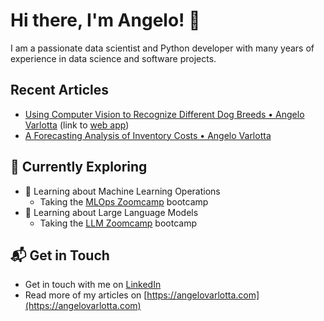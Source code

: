 <!--
**capac/capac** is a ✨ _special_ ✨ repository because its `README.md` (this file) appears on your GitHub profile.

Here are some ideas to get you started:

- 🔭 I’m currently working on ...
- 🌱 I’m currently learning ...
- 👯 I’m looking to collaborate on ...
- 🤔 I’m looking for help with ...
- 💬 Ask me about ...
- 📫 How to reach me: ...
- 😄 Pronouns: ...
- ⚡ Fun fact: ...
-->

# Hi there, I'm Angelo! 👋

I am a passionate data scientist and Python developer with many years of experience in data science and software projects.

<!--
![<username>'s Stats](https://github-readme-stats.vercel.app/api?username=capac&theme=vue-dark&show_icons=true&hide_border=true&count_private=true)


## 🚀 About Me

- 🔭 I'm currently pursuing my Master's in Computer Science at IIT Kharagpur.
- 📝 I write in-depth, long-form articles on my website [theenthusiast.dev](https://theenthusiast.dev), accumulating over 20k views within just 2 months.
- 🌐 Proud member of the [Hackernoon Blogging Fellowship](https://hackernoon.com/), contributing to the tech community.
- ✍️ Content Writer at [freeCodeCamp](https://www.freecodecamp.org/), gearing up to share valuable insights with the global coding community.

## Tech Stack
[![My Skills](https://skillicons.dev/icons?i=py,regex,git,bash,sqlite,postgres,vscode,latex,markdown,docker,apple,linux,raspberrypi,windows)](https://skillicons.dev)
-->

## Recent Articles
- [Using Computer Vision to Recognize Different Dog Breeds &bull; Angelo Varlotta](https://angelovarlotta.com/projects/2024-05-12-dog-breed-image-classification/ "https://angelovarlotta.com/projects/2024-05-12-dog-breed-image-classification/") (link to [web app](https://dog-breed-image-classification.streamlit.app/ "https://dog-breed-image-classification.streamlit.app/"))
- [A Forecasting Analysis of Inventory Costs &bull; Angelo Varlotta](https://angelovarlotta.com/projects/2024-03-20-overstocking-and-understocking-analysis/ "https://angelovarlotta.com/projects/2024-03-20-overstocking-and-understocking-analysis/")

## 🌱 Currently Exploring
- 🚀 Learning about Machine Learning Operations
  - Taking the [MLOps Zoomcamp](https://github.com/DataTalksClub/mlops-zoomcamp "https://github.com/DataTalksClub/mlops-zoomcamp") bootcamp
- 🚀 Learning about Large Language Models
  - Taking the [LLM Zoomcamp](https://github.com/DataTalksClub/llm-zoomcamp "https://github.com/DataTalksClub/llm-zoomcamp") bootcamp

<!--
 ## 🏆 Achievements

- 🌟 Completed Hacktoberfest 2023 - Contributed to open source projects and celebrated the spirit of collaboration.

-->

## 📬 Get in Touch
- Get in touch with me on [LinkedIn](https://www.linkedin.com/in/angelovarlotta)
- Read more of my articles on [https://angelovarlotta.com](https://angelovarlotta.com)

<!--

Thanks for stopping by! Let's connect and explore the fascinating world of technology together. 🚀

Here are some ideas to get you started:

- 🔭 I’m currently working on ...
- 🌱 I’m currently learning ...
- 👯 I’m looking to collaborate on ...
- 🤔 I’m looking for help with ...
- 💬 Ask me about ...
- 📫 How to reach me: ...
- 😄 Pronouns: ...
- ⚡ Fun fact: ...
-->

